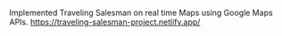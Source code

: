 Implemented Traveling Salesman on real time Maps using Google Maps APIs.
https://traveling-salesman-project.netlify.app/
